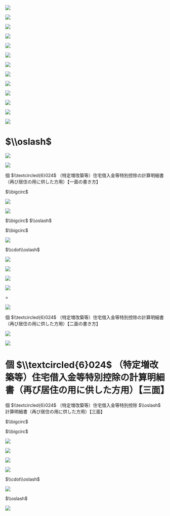 ![](https://www.nta.go.jp/tmp/19daebf8-895f-40f3-87bd-f3cacde6b4b0/images/fbd644e1cc33c99669a355a336e00ffa62fd12b8502fd835b19f7f0b660cbda1.jpg)

![](https://www.nta.go.jp/tmp/19daebf8-895f-40f3-87bd-f3cacde6b4b0/images/43d2722f20b22bdb9419ddcffcd744b2a276f68de669acb5c1090c4974bb87ae.jpg)

![](https://www.nta.go.jp/tmp/19daebf8-895f-40f3-87bd-f3cacde6b4b0/images/ea39c93bb4d9221fe8a11c2a1b590511ede231ef4d2564406fb7bd1c44aa68f7.jpg)

![](https://www.nta.go.jp/tmp/19daebf8-895f-40f3-87bd-f3cacde6b4b0/images/ac1dd741686098259e676dafb9eabf895c1420813ab8299839e49bf9a67cabb8.jpg)

![](https://www.nta.go.jp/tmp/19daebf8-895f-40f3-87bd-f3cacde6b4b0/images/a58446b73dd194bd33af75c4068750655c4c89ab8f5c9554830d960fe95fb0ea.jpg)

![](https://www.nta.go.jp/tmp/19daebf8-895f-40f3-87bd-f3cacde6b4b0/images/3fdf8be4efe5926e6107ff8f740dc7ad9cc34d5bfd8c86016541d24a200efda8.jpg)

![](https://www.nta.go.jp/tmp/19daebf8-895f-40f3-87bd-f3cacde6b4b0/images/31b334153f96db7a73a1670224f829497c319234ccedfe7d4d430de829534a20.jpg)

![](https://www.nta.go.jp/tmp/19daebf8-895f-40f3-87bd-f3cacde6b4b0/images/76f48c2bca2b8eb7d429cb963b674fed8a81f609c37f1c86ec068d74be2548fe.jpg)

![](https://www.nta.go.jp/tmp/19daebf8-895f-40f3-87bd-f3cacde6b4b0/images/dcc9b9ae63741d3f9511b07e0996629b564c61df255e9143b4e93d64c940e2be.jpg)

![](https://www.nta.go.jp/tmp/19daebf8-895f-40f3-87bd-f3cacde6b4b0/images/a8fae509104e88b4af52c670517cc42485177750811d99cbb078aaedb7c724e1.jpg)

![](https://www.nta.go.jp/tmp/19daebf8-895f-40f3-87bd-f3cacde6b4b0/images/f3bf7315dcbc2de92bed30acfc908c43411bf3909369c8f04892684facbec6f4.jpg)

![](https://www.nta.go.jp/tmp/19daebf8-895f-40f3-87bd-f3cacde6b4b0/images/44aa9893c5552539f928ebe5f583267e553b1dec23bedf5b09292f199a6155e2.jpg)

![](https://www.nta.go.jp/tmp/19daebf8-895f-40f3-87bd-f3cacde6b4b0/images/59a2bee90d79374f452be1970cf511f1d1eedb1bbf0f1bd70946f120947cd805.jpg)

# $\\oslash$

![](https://www.nta.go.jp/tmp/19daebf8-895f-40f3-87bd-f3cacde6b4b0/images/2d3f457830518cde3129cc422ea04fa002588289f00f4593973f392c8042778e.jpg)

![](https://www.nta.go.jp/tmp/19daebf8-895f-40f3-87bd-f3cacde6b4b0/images/145c2a2de66212483b842a068c3017d6685af3aa54b56f8b637a23acd98cb4db.jpg)

個 $\\textcircled{6}024$ （特定増改築等）住宅借入金等特別控除の計算明細書（再び居住の用に供した方用）【一面の書き方】

$\\bigcirc$

![](https://www.nta.go.jp/tmp/19daebf8-895f-40f3-87bd-f3cacde6b4b0/images/5386cd8e493a8ff47a4d8c99e84b6fd1bc5e8bb9614cb215a25b48237f45d769.jpg)

![](https://www.nta.go.jp/tmp/19daebf8-895f-40f3-87bd-f3cacde6b4b0/images/de9015aa00a189b3dfda4879819aa749d8dd41eb6973c97041e00bb20f074caf.jpg)

$\\bigcirc$ $\\oslash$

$\\bigcirc$

![](https://www.nta.go.jp/tmp/19daebf8-895f-40f3-87bd-f3cacde6b4b0/images/a39a9a9aa6af4f3e8c3baa65b5fff99a837fccad353f5de4236bb3e325bac30b.jpg)

$\\cdot\\oslash$

![](https://www.nta.go.jp/tmp/19daebf8-895f-40f3-87bd-f3cacde6b4b0/images/62d7297f4663414cc6e25258832ea5ffe1ea7af22d91a86dd006090f6f912b5d.jpg)

![](https://www.nta.go.jp/tmp/19daebf8-895f-40f3-87bd-f3cacde6b4b0/images/9663dbf6df966ce56ac50d0f8add78e11f500b3d4069b26c43af47cba4c368e2.jpg)

![](https://www.nta.go.jp/tmp/19daebf8-895f-40f3-87bd-f3cacde6b4b0/images/2ade9bcedb9971437552c4e7a45a9746b7984cb6ec3d88a2bbb301f6e798d800.jpg)

![](https://www.nta.go.jp/tmp/19daebf8-895f-40f3-87bd-f3cacde6b4b0/images/53e389121edd71f0e8690616e0d9e3616fceadff152ebffab3d6e137101e5e78.jpg)

$=$

![](https://www.nta.go.jp/tmp/19daebf8-895f-40f3-87bd-f3cacde6b4b0/images/5438c392a5bfdac345d5fe7456796fc79e773570b01fc419ab8874c75797fb06.jpg)

個 $\\textcircled{6}024$ （特定増改築等）住宅借入金等特別控除の計算明細書（再び居住の用に供した方用）【二面の書き方】

![](https://www.nta.go.jp/tmp/19daebf8-895f-40f3-87bd-f3cacde6b4b0/images/3d888eb563daf49980eea9adfd204ab014e231dde4931708f731451994d4ec4d.jpg)

![](https://www.nta.go.jp/tmp/19daebf8-895f-40f3-87bd-f3cacde6b4b0/images/49b84a8813c7fc684df2611fd6f556b36137be353f5db625ad8ffae36d19ae01.jpg)

# 個 $\\textcircled{6}024$ （特定増改築等）住宅借入金等特別控除の計算明細書（再び居住の用に供した方用）【三面】

個 $\\textcircled{6}024$ （特定増改築等）住宅借入金等特別控除 $\\oslash$ 計算明細書（再び居住の用に供した方用）【三面】

$\\bigcirc$

$\\bigcirc$

![](https://www.nta.go.jp/tmp/19daebf8-895f-40f3-87bd-f3cacde6b4b0/images/a2412af229a6a63b3b2bfa3855d7d23c43941efc9b70749e12c0e2cf02efd404.jpg)

![](https://www.nta.go.jp/tmp/19daebf8-895f-40f3-87bd-f3cacde6b4b0/images/e065051d230de3547bd314d742e474717e6beb3deaa27ad5d91ab88ef3f6e380.jpg)

![](https://www.nta.go.jp/tmp/19daebf8-895f-40f3-87bd-f3cacde6b4b0/images/209fc2a99fd8f60655b943fa36e9d8baf3869622e3ec0fe7514b054a25e80e47.jpg)

![](https://www.nta.go.jp/tmp/19daebf8-895f-40f3-87bd-f3cacde6b4b0/images/04e3890a051392c2bbe2b6a42239cbd773ec23fbf059e3a3b9625932a84d58cb.jpg)

$\\cdot\\oslash$

![](https://www.nta.go.jp/tmp/19daebf8-895f-40f3-87bd-f3cacde6b4b0/images/e15389ddba6a5b2e6adf45ac547e1deab51461663e64ddbe5883b939eae45bc1.jpg)

$\\oslash$

![](https://www.nta.go.jp/tmp/19daebf8-895f-40f3-87bd-f3cacde6b4b0/images/732060d03ebe00e495d6538a2a3c1bb9b7a6bb2bf4896665b3c9e5d9db425814.jpg)